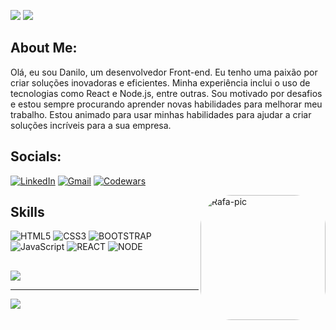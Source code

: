 ![](https://github-readme-stats.vercel.app/api?username=DSantos29&theme=dark&hide_border=false&include_all_commits=false&count_private=false&layout=compact)
![](https://github-readme-streak-stats.herokuapp.com/?user=DSantos29&theme=dark&hide_border=false)

## About Me:

   Olá, eu sou Danilo, um desenvolvedor Front-end. Eu tenho uma paixão por criar soluções inovadoras e eficientes. Minha experiência inclui o uso de tecnologias como React e Node.js, entre outras. Sou motivado por desafios e estou sempre procurando aprender novas habilidades para melhorar meu trabalho. Estou animado para usar minhas habilidades para ajudar a criar soluções incríveis para a sua empresa.

## Socials:
[![LinkedIn](https://img.shields.io/badge/LinkedIn-0077B5?style=for-the-badge&logo=linkedin&logoColor=white)](https://www.linkedin.com/in/daniloDSS/)
[![Gmail](https://img.shields.io/badge/Gmail-D14836?style=for-the-badge&logo=gmail&logoColor=white)](mailto:sdaniloscofield@gmail.com)
[![Codewars](https://img.shields.io/badge/Codewars-B1361E?style=for-the-badge&logo=Codewars&logoColor=white)](https://www.codewars.com/users/Danilo529)

<div>
  <img align="right" alt="Rafa-pic" height="200" style="border-radius:50px;" src="https://i.postimg.cc/05S8sKSz/Capturar.png?width=976&height=676">
</div>

## Skills

![HTML5](https://img.shields.io/badge/HTML5-E34F26?style=for-the-badge&logo=html5&logoColor=white) ![CSS3](https://img.shields.io/badge/css3-%231572B6.svg?style=for-the-badge&logo=css3&logoColor=white) ![BOOTSTRAP](https://img.shields.io/badge/Bootstrap-563D7C?style=for-the-badge&logo=bootstrap&logoColor=white) ![JavaScript](https://img.shields.io/badge/javascript-%23323330.svg?style=for-the-badge&logo=javascript&logoColor=%23F7DF1E) ![REACT](https://img.shields.io/badge/react-%23323330.svg?style=for-the-badge&logo=react&logoColor=%b651ac) ![NODE](https://img.shields.io/badge/Node.js-43853D?style=for-the-badge&logo=node.js&logoColor=white)

##

![](https://quotes-github-readme.vercel.app/api?type=horizontal&theme=dark&hiddle)

---
[![](https://visitcount.itsvg.in/api?id=DSantos29&icon=6&color=0)](https://visitcount.itsvg.in)

<!-- Proudly created with GPRM ( https://gprm.itsvg.in ) -->
